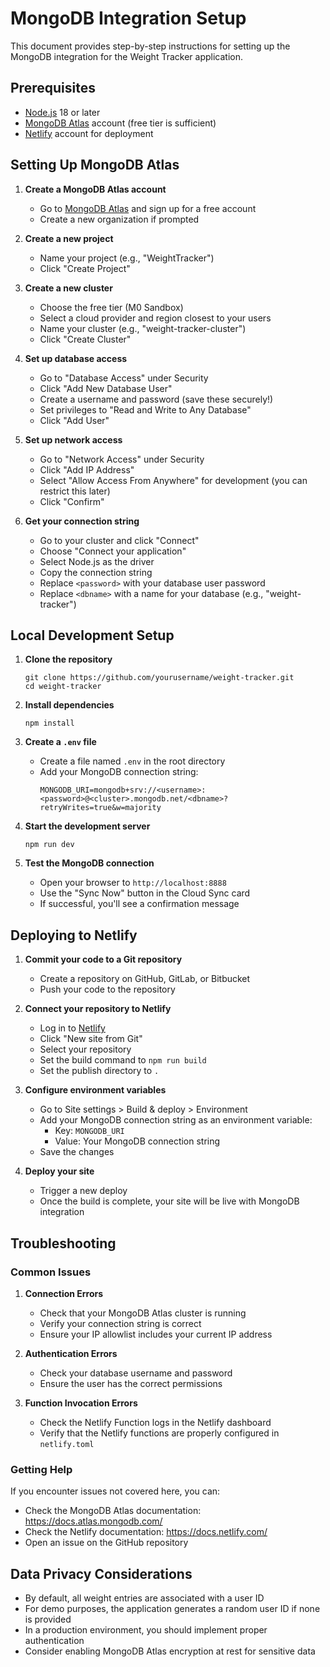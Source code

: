 # MongoDB Integration Setup

This document provides step-by-step instructions for setting up the MongoDB integration for the Weight Tracker application.

## Prerequisites

- [Node.js](https://nodejs.org/) 18 or later
- [MongoDB Atlas](https://www.mongodb.com/cloud/atlas) account (free tier is sufficient)
- [Netlify](https://www.netlify.com/) account for deployment

## Setting Up MongoDB Atlas

1. **Create a MongoDB Atlas account**
   - Go to [MongoDB Atlas](https://www.mongodb.com/cloud/atlas) and sign up for a free account
   - Create a new organization if prompted

2. **Create a new project**
   - Name your project (e.g., "WeightTracker")
   - Click "Create Project"

3. **Create a new cluster**
   - Choose the free tier (M0 Sandbox)
   - Select a cloud provider and region closest to your users
   - Name your cluster (e.g., "weight-tracker-cluster")
   - Click "Create Cluster"

4. **Set up database access**
   - Go to "Database Access" under Security
   - Click "Add New Database User"
   - Create a username and password (save these securely!)
   - Set privileges to "Read and Write to Any Database"
   - Click "Add User"

5. **Set up network access**
   - Go to "Network Access" under Security
   - Click "Add IP Address"
   - Select "Allow Access From Anywhere" for development (you can restrict this later)
   - Click "Confirm"

6. **Get your connection string**
   - Go to your cluster and click "Connect"
   - Choose "Connect your application"
   - Select Node.js as the driver
   - Copy the connection string
   - Replace `<password>` with your database user password
   - Replace `<dbname>` with a name for your database (e.g., "weight-tracker")

## Local Development Setup

1. **Clone the repository**
   ```
   git clone https://github.com/yourusername/weight-tracker.git
   cd weight-tracker
   ```

2. **Install dependencies**
   ```
   npm install
   ```

3. **Create a `.env` file**
   - Create a file named `.env` in the root directory
   - Add your MongoDB connection string:
     ```
     MONGODB_URI=mongodb+srv://<username>:<password>@<cluster>.mongodb.net/<dbname>?retryWrites=true&w=majority
     ```

4. **Start the development server**
   ```
   npm run dev
   ```

5. **Test the MongoDB connection**
   - Open your browser to `http://localhost:8888`
   - Use the "Sync Now" button in the Cloud Sync card
   - If successful, you'll see a confirmation message

## Deploying to Netlify

1. **Commit your code to a Git repository**
   - Create a repository on GitHub, GitLab, or Bitbucket
   - Push your code to the repository

2. **Connect your repository to Netlify**
   - Log in to [Netlify](https://www.netlify.com/)
   - Click "New site from Git"
   - Select your repository
   - Set the build command to `npm run build`
   - Set the publish directory to `.`

3. **Configure environment variables**
   - Go to Site settings > Build & deploy > Environment
   - Add your MongoDB connection string as an environment variable:
     - Key: `MONGODB_URI`
     - Value: Your MongoDB connection string
   - Save the changes

4. **Deploy your site**
   - Trigger a new deploy
   - Once the build is complete, your site will be live with MongoDB integration

## Troubleshooting

### Common Issues

1. **Connection Errors**
   - Check that your MongoDB Atlas cluster is running
   - Verify your connection string is correct
   - Ensure your IP allowlist includes your current IP address

2. **Authentication Errors**
   - Check your database username and password
   - Ensure the user has the correct permissions

3. **Function Invocation Errors**
   - Check the Netlify Function logs in the Netlify dashboard
   - Verify that the Netlify functions are properly configured in `netlify.toml`

### Getting Help

If you encounter issues not covered here, you can:

- Check the MongoDB Atlas documentation: https://docs.atlas.mongodb.com/
- Check the Netlify documentation: https://docs.netlify.com/
- Open an issue on the GitHub repository

## Data Privacy Considerations

- By default, all weight entries are associated with a user ID
- For demo purposes, the application generates a random user ID if none is provided
- In a production environment, you should implement proper authentication
- Consider enabling MongoDB Atlas encryption at rest for sensitive data 